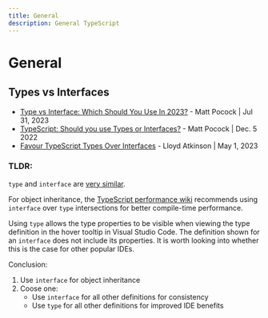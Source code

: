```yaml
---
title: General
description: General TypeScript
---
```


# General

## Types vs Interfaces

- [Type vs Interface: Which Should You Use In 2023?](https://www.totaltypescript.com/type-vs-interface-which-should-you-use) - Matt Pocock | Jul 31, 2023
- [TypeScript: Should you use Types or Interfaces?](https://www.youtube.com/watch?v=zM9UPcIyyhQ) - Matt Pocock | Dec. 5 2022
- [Favour TypeScript Types Over Interfaces](https://www.lloydatkinson.net/posts/2023/favour-typescript-types-over-interfaces/) - Lloyd Atkinson | May 1, 2023

### TLDR:

`type` and `interface` are [very similar](https://www.typescriptlang.org/docs/handbook/2/everyday-types.html#differences-between-type-aliases-and-interfaces).

For object inheritance, the [TypeScript performance wiki](https://github.com/microsoft/TypeScript/wiki/Performance#preferring-interfaces-over-intersections) recommends using `interface` over `type` intersections for better compile-time performance.

Using `type` allows the type properties to be visible when viewing the type definition in the hover tooltip in Visual Studio Code. The definition shown for an `interface` does not include its properties. It is worth looking into whether this is the case for other popular IDEs.

Conclusion:

1. Use `interface` for object inheritance
2. Coose one:
   - Use `interface` for all other definitions for consistency
   - Use `type` for all other definitions for improved IDE benefits
